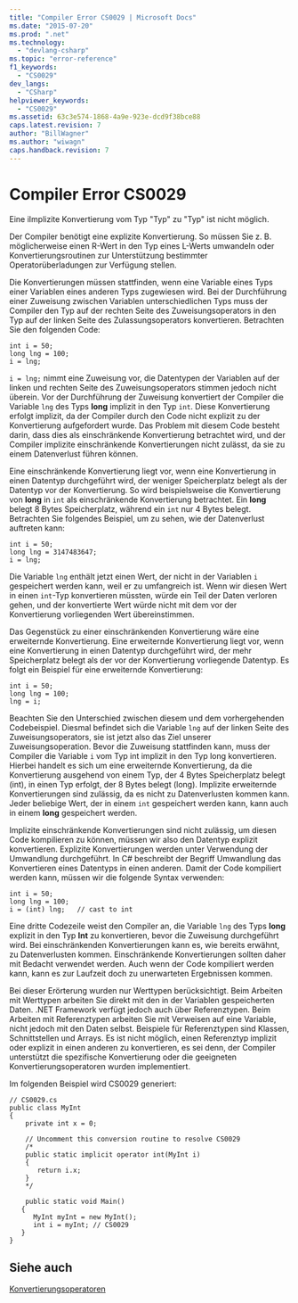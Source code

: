 ```yaml
---
title: "Compiler Error CS0029 | Microsoft Docs"
ms.date: "2015-07-20"
ms.prod: ".net"
ms.technology: 
  - "devlang-csharp"
ms.topic: "error-reference"
f1_keywords: 
  - "CS0029"
dev_langs: 
  - "CSharp"
helpviewer_keywords: 
  - "CS0029"
ms.assetid: 63c3e574-1868-4a9e-923e-dcd9f38bce88
caps.latest.revision: 7
author: "BillWagner"
ms.author: "wiwagn"
caps.handback.revision: 7
---
```

# Compiler Error CS0029
Eine iImplizite Konvertierung vom Typ "Typ" zu "Typ" ist nicht möglich.  
  
 Der Compiler benötigt eine explizite Konvertierung.  So müssen Sie z. B. möglicherweise einen R\-Wert in den Typ eines L\-Werts umwandeln  oder Konvertierungsroutinen zur Unterstützung bestimmter Operatorüberladungen zur Verfügung stellen.  
  
 Die Konvertierungen müssen stattfinden, wenn eine Variable eines Typs einer Variablen eines anderen Typs zugewiesen wird.  Bei der Durchführung einer Zuweisung zwischen Variablen unterschiedlichen Typs muss der Compiler den Typ auf der rechten Seite des Zuweisungsoperators in den Typ auf der linken Seite des Zulassungsoperators konvertieren.  Betrachten Sie den folgenden Code:  
  
```  
int i = 50;  
long lng = 100;  
i = lng;  
```  
  
 `i = lng;` nimmt eine Zuweisung vor, die Datentypen der Variablen auf der linken und rechten Seite des Zuweisungsoperators stimmen jedoch nicht überein.  Vor der Durchführung der Zuweisung konvertiert der Compiler die Variable `lng` des Typs **long** implizit in den Typ `int`.  Diese Konvertierung erfolgt implizit, da der Compiler durch den Code nicht explizit zu der Konvertierung aufgefordert wurde.  Das Problem mit diesem Code besteht darin, dass dies als einschränkende Konvertierung betrachtet wird, und der Compiler implizite einschränkende Konvertierungen nicht zulässt, da sie zu einem Datenverlust führen können.  
  
 Eine einschränkende Konvertierung liegt vor, wenn eine Konvertierung in einen Datentyp durchgeführt wird, der weniger Speicherplatz belegt als der Datentyp vor der Konvertierung.  So wird beispielsweise die Konvertierung von **long** in `int` als einschränkende Konvertierung betrachtet.  Ein **long** belegt 8 Bytes Speicherplatz, während ein `int` nur 4 Bytes belegt.  Betrachten Sie folgendes Beispiel, um zu sehen, wie der Datenverlust auftreten kann:  
  
```  
int i = 50;  
long lng = 3147483647;  
i = lng;  
```  
  
 Die Variable `lng` enthält jetzt einen Wert, der nicht in der Variablen `i` gespeichert werden kann, weil er zu umfangreich ist.  Wenn wir diesen Wert in einen `int`\-Typ konvertieren müssten, würde ein Teil der Daten verloren gehen, und der konvertierte Wert würde nicht mit dem vor der Konvertierung vorliegenden Wert übereinstimmen.  
  
 Das Gegenstück zu einer einschränkenden Konvertierung wäre eine erweiternde Konvertierung.  Eine erweiternde Konvertierung liegt vor, wenn eine Konvertierung in einen Datentyp durchgeführt wird, der mehr Speicherplatz belegt als der vor der Konvertierung vorliegende Datentyp.  Es folgt ein Beispiel für eine erweiternde Konvertierung:  
  
```  
int i = 50;  
long lng = 100;  
lng = i;  
```  
  
 Beachten Sie den Unterschied zwischen diesem und dem vorhergehenden Codebeispiel.  Diesmal befindet sich die Variable `lng` auf der linken Seite des Zuweisungsoperators, sie ist jetzt also das Ziel unserer Zuweisungsoperation.  Bevor die Zuweisung stattfinden kann, muss der Compiler die Variable `i` vom Typ int implizit in den Typ long konvertieren.  Hierbei handelt es sich um eine erweiternde Konvertierung, da die Konvertierung ausgehend von einem Typ, der 4 Bytes Speicherplatz belegt \(int\), in einen Typ erfolgt, der 8 Bytes belegt \(long\).  Implizite erweiternde Konvertierungen sind zulässig, da es nicht zu Datenverlusten kommen kann.  Jeder beliebige Wert, der in einem `int` gespeichert werden kann, kann auch in einem **long** gespeichert werden.  
  
 Implizite einschränkende Konvertierungen sind nicht zulässig, um diesen Code kompilieren zu können, müssen wir also den Datentyp explizit konvertieren.  Explizite Konvertierungen werden unter Verwendung der Umwandlung durchgeführt.  In C\# beschreibt der Begriff Umwandlung das Konvertieren eines Datentyps in einen anderen.  Damit der Code kompiliert werden kann, müssen wir die folgende Syntax verwenden:  
  
```  
int i = 50;  
long lng = 100;  
i = (int) lng;   // cast to int  
```  
  
 Eine dritte Codezeile weist den Compiler an, die Variable `lng` des Typs **long** explizit in den Typ **Int** zu konvertieren, bevor die Zuweisung durchgeführt wird.  Bei einschränkenden Konvertierungen kann es, wie bereits erwähnt, zu Datenverlusten kommen.  Einschränkende Konvertierungen sollten daher mit Bedacht verwendet werden. Auch wenn der Code kompiliert werden kann, kann es zur Laufzeit doch zu unerwarteten Ergebnissen kommen.  
  
 Bei dieser Erörterung wurden nur Werttypen berücksichtigt.  Beim Arbeiten mit Werttypen arbeiten Sie direkt mit den in der Variablen gespeicherten Daten.  .NET Framework verfügt jedoch auch über Referenztypen.  Beim Arbeiten mit Referenztypen arbeiten Sie mit Verweisen auf eine Variable, nicht jedoch mit den Daten selbst.  Beispiele für Referenztypen sind Klassen, Schnittstellen und Arrays.  Es ist nicht möglich, einen Referenztyp implizit oder explizit in einen anderen zu konvertieren, es sei denn, der Compiler unterstützt die spezifische Konvertierung oder die geeigneten Konvertierungsoperatoren wurden implementiert.  
  
 Im folgenden Beispiel wird CS0029 generiert:  
  
```  
// CS0029.cs  
public class MyInt  
{  
    private int x = 0;      
  
    // Uncomment this conversion routine to resolve CS0029  
    /*  
    public static implicit operator int(MyInt i)  
    {  
       return i.x;  
    }  
    */  
  
    public static void Main()  
   {  
      MyInt myInt = new MyInt();  
      int i = myInt; // CS0029  
   }  
}  
```  
  
## Siehe auch  
 [Konvertierungsoperatoren](../../../csharp/programming-guide/statements-expressions-operators/conversion-operators.md)